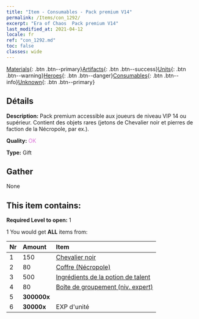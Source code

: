 ```yaml
---
title: "Item - Consumables - Pack premium V14"
permalink: /Items/con_1292/
excerpt: "Era of Chaos  Pack premium V14"
last_modified_at: 2021-04-12
locale: fr
ref: "con_1292.md"
toc: false
classes: wide
---
```

 [Materials](/fr/Items/){: .btn .btn--primary}[Artifacts](/fr/Items/Artifacts/){: .btn .btn--success}[Units](/fr/Items/Units/){: .btn .btn--warning}[Heroes](/fr/Items/Heroes/){: .btn .btn--danger}[Consumables](/fr/Items/Consumables/){: .btn .btn--info}[Unknown](/fr/Items/Unknown/){: .btn .btn--primary}

## Détails
 **Description:** Pack premium accessible aux joueurs de niveau VIP 14 ou supérieur. Contient des objets rares (jetons de Chevalier noir et pierres de faction de la Nécropole, par ex.).

 **Quality:** <span style="color: #DA70D6">OK</span>

 **Type:** Gift

## Gather

  None

## This item contains:

 **Required Level to open:** 1

 1 You would get **ALL** items  from:

  | Nr | Amount |     Item    |
  |:---|:-------|:------------|
  | 1 | 150 | [Chevalier noir](/fr/Items/unt_213/) | 
  | 2 | 80 | [Coffre (Nécropole)](/fr/Items/con_1271/) | 
  | 3 | 500 | [Ingrédients de la potion de talent](/fr/Items/con_1120/) | 
  | 4 | 80 | [Boîte de groupement (niv. expert)](/fr/Items/con_760/) | 
  | 5 |  **300000x** | <i class="fas fa-coins"/> |  | 
  | 6 |  **30000x** | EXP d'unité |  | 
